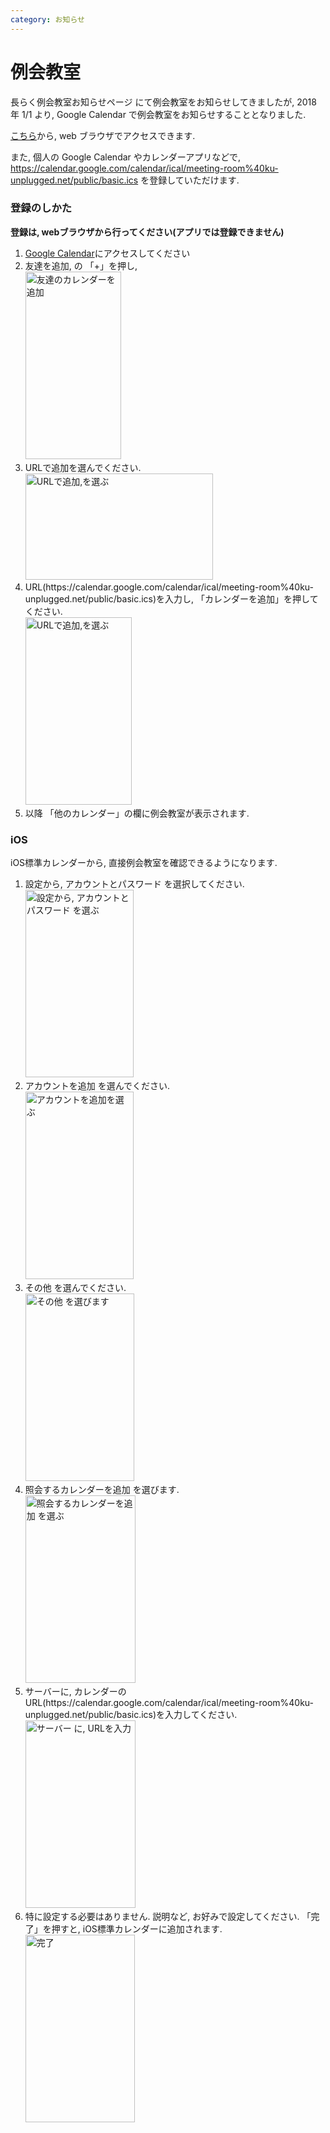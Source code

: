 ```yaml
---
category: お知らせ
---
```


# 例会教室

長らく例会教室お知らせページ にて例会教室をお知らせしてきましたが, 2018 年 1/1 より, Google Calendar で例会教室をお知らせすることとなりました.

<a href="https://calendar.google.com/calendar/embed?src=meeting-room%40ku-unplugged.net&amp;ctz=Asia%2FTokyo">こちら</a>から, web ブラウザでアクセスできます.

また, 個人の Google Calendar やカレンダーアプリなどで, https://calendar.google.com/calendar/ical/meeting-room%40ku-unplugged.net/public/basic.ics を登録していただけます.

<h3>登録のしかた</h3>
<b>登録は, webブラウザから行ってください(アプリでは登録できません)</b>
<ol>
 	<li><a href="https://calendar.google.com/calendar/" target="_blank" rel="noopener noreferrer">Google Calendar</a>にアクセスしてください</li>
 	<li>友達を追加, の 「+」を押し,
<br><img src="/uploads/google_1.png" alt="友達のカレンダーを追加" width="153" height="300"></li>
 	<li>URLで追加を選んでください.
<br><img src="/uploads/google_2.png" alt="URLで追加,を選ぶ" width="300" height="170"></li>
 	<li>URL(https://calendar.google.com/calendar/ical/meeting-room%40ku-unplugged.net/public/basic.ics)を入力し, 「カレンダーを追加」を押してください.<br><img src="/uploads/3.png" alt="URLで追加,を選ぶ" width="170" height="300"></li>
 	<li>以降 「他のカレンダー」の欄に例会教室が表示されます.</li>
</ol>
<h3>iOS</h3>
iOS標準カレンダーから, 直接例会教室を確認できるようになります.
<ol>
 	<li>設定から, アカウントとパスワード を選択してください.<br><img src="/uploads/1.png" alt="設定から, アカウントとパスワード を選ぶ" width="173" height="300"></li>
 	<li>アカウントを追加 を選んでください.
<br><img src="/uploads/2.png" alt="アカウントを追加を選ぶ" width="173" height="300"></li>
 	<li>その他 を選んでください.
<br><img src="/uploads/3.png" alt="その他 を選びます" width="174" height="300"></li>
 	<li>照会するカレンダーを追加 を選びます.
<br><img src="/uploads/4.png" alt="照会するカレンダーを追加 を選ぶ" width="176" height="300"></li>
 	<li>サーバーに, カレンダーのURL(https://calendar.google.com/calendar/ical/meeting-room%40ku-unplugged.net/public/basic.ics)を入力してください.
<br><img src="/uploads/5.png" alt="サーバー に, URLを入力" width="176" height="300"></li>
 	<li>特に設定する必要はありません. 説明など, お好みで設定してください. 「完了」を押すと, iOS標準カレンダーに追加されます.
<br><img src="/uploads/6.png" alt="完了" width="175" height="300"></li>
</ol>
